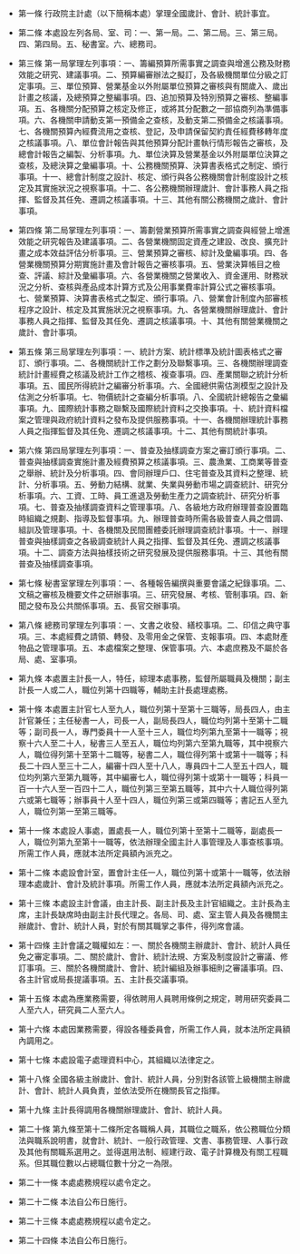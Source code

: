 * 第一條 行政院主計處（以下簡稱本處）掌理全國歲計、會計、統計事宜。

* 第二條 本處設左列各局、室、司：一、第一局。二、第二局。三、第三局。四、第四局。五、秘書室。六、總務司。

* 第三條 第一局掌理左列事項：一、籌編預算所需事實之調查與增進公務及財務效能之研究、建議事項。二、預算編審辦法之擬訂，及各級機關單位分級之訂定事項。三、單位預算、營業基金以外附屬單位預算之審核與有關歲入、歲出計畫之核議，及總預算之整編事項。四、追加預算及特別預算之審核、整編事項。五、各機關分配預算之核定及修正，或將其分配數之一部協商列為準備事項。六、各機關申請動支第一預備金之查核，及動支第二預備金之核議事項。七、各機關預算內經費流用之查核、登記，及申請保留契約責任經費移轉年度之核議事項。八、單位會計報告與其他預算分配計畫執行情形報告之審核，及總會計報告之編製、分析事項。九、單位決算及營業基金以外附屬單位決算之查核，及總決算之彙編事項。十、公務機關預算、決算書表格式之制定、頒行事項。十一、總會計制度之設計、核定、頒行與各公務機關會計制度設計之核定及其實施狀況之視察事項。十二、各公務機關辦理歲計、會計事務人員之指揮、監督及其任免、遷調之核議事項。十三、其他有關公務機關之歲計、會計事項。

* 第四條 第二局掌理左列事項：一、籌劃營業預算所需事實之調查與經營上增進效能之研究報告及建議事項。二、各營業機關固定資產之建設、改良、擴充計畫之成本效益評估分析事項。三、營業預算之審核、綜計及彙編事項。四、各營業機關預算分期實施計畫及會計報告之審核事項。五、營業決算帳目之檢查、評議、綜計及彙編事項。六、各營業機關之營業收入、資金運用、財務狀況之分析、查核與產品成本計算方式及公用事業費率計算公式之審核事項。七、營業預算、決算書表格式之製定、頒行事項。八、營業會計制度內部審核程序之設計、核定及其實施狀況之視察事項。九、各營業機關辦理歲計、會計事務人員之指揮、監督及其任免、遷調之核議事項。十、其他有關營業機關之歲計、會計事項。

* 第五條 第三局掌理左列事項：一、統計方案、統計標準及統計圖表格式之審訂、頒行事項。二、各機關統計工作之劃分及聯繫事項。三、各機關辦理調查統計計畫經費之核議及統計工作之稽核、複查事項。四、產業關聯之統計分析事項。五、國民所得統計之編審分析事項。六、全國總供需估測模型之設計及估測之分析事項。七、物價統計之查編分析事項。八、全國統計總報告之彙編事項。九、國際統計事務之聯繫及國際統計資料之交換事項。十、統計資料檔案之管理與政府統計資料之發布及提供服務事項。十一、各機關辦理統計事務人員之指揮監督及其任免、遷調之核議事項。十二、其他有關統計事項。

* 第六條 第四局掌理左列事項：一、普查及抽樣調查方案之審訂頒行事項。二、普查與抽樣調查實施計畫及經費預算之核議事項。三、農漁業、工商業等普查之舉辦、統計及分析事項。四、會同辦理戶口、住宅普查及其資料之整理、統計、分析事項。五、勞動力結構、就業、失業與勞動市場之調查統計、研究分析事項。六、工資、工時、員工進退及勞動生產力之調查統計、研究分析事項。七、普查及抽樣調查資料之管理事項。八、各級地方政府辦理普查設置臨時組織之規劃、指導及監督事項。九、辦理普查時所需各級普查人員之借調、組訓及管理事項。十、各機關及民間團體委託辦理調查統計事項。十一、辦理普查與抽樣調查之各級調查統計人員之指揮、監督及其任免、遷調之核議事項。十二、調查方法與抽樣技術之研究發展及提供服務事項。十三、其他有關普查及抽樣調查事項。

* 第七條 秘書室掌理左列事項：一、各種報告編撰與重要會議之紀錄事項。二、文稿之審核及機要文件之研辦事項。三、研究發展、考核、管制事項。四、新聞之發布及公共關係事項。五、長官交辦事項。

* 第八條 總務司掌理左列事項：一、文書之收發、繕校事項。二、印信之典守事項。三、本處經費之請領、轉發、及零用金之保管、支報事項。四、本處財產物品之管理事項。五、本處檔案之整理、保管事項。六、本處庶務及不屬於各局、處、室事項。

* 第九條 本處置主計長一人，特任，綜理本處事務，監督所屬職員及機關；副主計長一人或二人，職位列第十四職等，輔助主計長處理處務。

* 第十條 本處置主計官七人至九人，職位列第十至第十三職等，局長四人，由主計官兼任；主任秘書一人，司長一人，副局長四人，職位均列第十至第十二職等；副司長一人，專門委員十一人至十三人，職位均列第九至第十一職等；視察十六人至二十人，秘書三人至五人，職位均列第六至第九職等，其中視察六人，職位得列第十至第十二職等，秘書二人，職位得列第十或第十一職等；科長二十四人至三十二人，編審十四人至十八人，專員四十二人至五十四人，職位均列第六至第九職等，其中編審七人，職位得列第十或第十一職等；科員一百一十六人至一百四十二人，職位列第三至第五職等，其中六十人職位得列第六或第七職等；辦事員十人至十四人，職位列第三或第四職等；書記五人至九人，職位列第一至第三職等。

* 第十一條 本處設人事處，置處長一人，職位列第十至第十二職等，副處長一人，職位列第九至第十一職等，依法辦理全國主計人事管理及人事查核事項。所需工作人員，應就本法所定員額內派充之。

* 第十二條 本處設會計室，置會計主任一人，職位列第十或第十一職等，依法辦理本處歲計、會計及統計事項。所需工作人員，應就本法所定員額內派充之。

* 第十三條 本處設主計會議，由主計長、副主計長及主計官組織之。主計長為主席，主計長缺席時由副主計長代理之。各局、司、處、室主管人員及各機關主辦歲計、會計、統計人員，對於有關其職掌之事件，得列席會議。

* 第十四條 主計會議之職權如左：一、關於各機關主辦歲計、會計、統計人員任免之審定事項。二、關於歲計、會計、統計法規、方案及制度設計之審議、修訂事項。三、關於各機關歲計、會計、統計編組及辦事細則之審議事項。四、各主計官或局長提議事項。五、主計長交議事項。

* 第十五條 本處為應業務需要，得依聘用人員聘用條例之規定，聘用研究委員二人至六人，研究員二人至六人。

* 第十六條 本處因業務需要，得設各種委員會，所需工作人員，就本法所定員額內調用之。

* 第十七條 本處設電子處理資料中心，其組織以法律定之。

* 第十八條 全國各級主辦歲計、會計、統計人員，分別對各該管上級機關主辦歲計、會計、統計人員負責，並依法受所在機關長官之指揮。

* 第十九條 主計長得調用各機關辦理歲計、會計、統計人員。

* 第二十條 第九條至第十二條所定各職稱人員，其職位之職系，依公務職位分類法與職系說明書，就會計、統計、一般行政管理、文書、事務管理、人事行政及其他有關職系選用之。並得選用法制、經建行政、電子計算機及有關工程職系。但其職位數以占總職位數十分之一為限。

* 第二十一條 本處處務規程以處令定之。

* 第二十二條 本法自公布日施行。

* 第二十三條 本處處務規程以處令定之。

* 第二十四條 本法自公布日施行。

